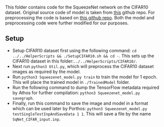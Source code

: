 This folder contains code for the SqueezeNet network on the CIFAR10 dataset. Original source code of model is taken from [this](https://github.com/kaizouman/tensorsandbox/tree/master/cifar10/models/squeeze) github repo. For preprocessing the code is based on [this github repo](https://github.com/deep-diver/CIFAR10-img-classification-tensorflow). Both the model and preprocessing code were further modified for our purposes.

## Setup
- Setup CIFAR10 dataset first using the following command: `cd ../../HelperScripts && ./SetupCIFAR10.sh && cd -`. This sets up the CIFAR10 dataset in this folder:`../../HelperScripts/CIFAR10/`.
- Next run `python3 Util.py`, which will preprocess the CIFAR10 dataset images as required by the model.
- Run `python3 Squeezenet_model.py train` to train the model for 1 epoch. This will place the trained model in `./TrainedModel` folder.
- Run the following command to dump the TensorFlow metadata required by Athos for further compilation: `python3 Squeezenet_model.py savegraph`.
- Finally, run this command to save the image and model in a format which can be used later by Porthos: `python3 Squeezenet_model.py testSingleTestInpAndSaveData 1 1`. This will save a file by the name `SqNet_CIFAR_input.inp`.
